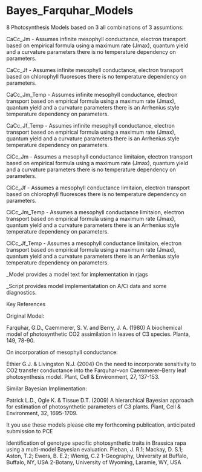 # Bayes_Farquhar_Models

8 Photosynthesis Models based on 3 all combinations of 3 assumtions:

CaCc_Jm - Assumes infinite mesophyll conductance,
           electron transport based on empirical formula using a maximum rate (Jmax), quantum yield and a curvature parameters 
           there is no temperature dependency on parameters.
           
CaCc_Jf - Assumes infinite mesophyll conductance,
           electron transport based on chlorophyll fluoresces
           there is no temperature dependency on parameters.
           
CaCc_Jm_Temp - Assumes infinite mesophyll conductance,
           electron transport based on empirical formula using a maximum rate (Jmax), quantum yield and a curvature parameters 
           there is an Arrhenius style temperature dependency on parameters.
           
CaCc_Jf_Temp - Assumes infinite mesophyll conductance,
           electron transport based on empirical formula using a maximum rate (Jmax), quantum yield and a curvature parameters 
           there is an Arrhenius style temperature dependency on parameters.
           
CiCc_Jm - Assumes a mesophyll conductance limitaion,
           electron transport based on empirical formula using a maximum rate (Jmax), quantum yield and a curvature parameters 
           there is no temperature dependency on parameters.
           
CiCc_Jf - Assumes a mesophyll conductance limitaion,
           electron transport based on chlorophyll fluoresces
           there is no temperature dependency on parameters.
           
CiCc_Jm_Temp - Assumes a mesophyll conductance limitaion,
           electron transport based on empirical formula using a maximum rate (Jmax), quantum yield and a curvature parameters 
           there is an Arrhenius style temperature dependency on parameters.
           
CiCc_Jf_Temp - Assumes a mesophyll conductance limitaion,
           electron transport based on empirical formula using a maximum rate (Jmax), quantum yield and a curvature parameters 
           there is an Arrhenius style temperature dependency on parameters.
           

_Model provides a model text for implementation in rjags

_Script provides model implementatation on A/Ci data and some diagnostics.


Key References

Original Model:

Farquhar, G.D., Caemmerer, S. V. and Berry, J. A. (1980) A biochemical model of photosynthetic CO2 assimilation in leaves of C3 species. Planta, 149, 78-90.

On incorporation of mesophyll conductance:

Ethier G.J. & Livingston N.J. (2004) On the need to incorporate sensitivity to CO2 transfer conductance into the Farquhar–von Caemmerer–Berry leaf photosynthesis model. Plant, Cell & Environment, 27, 137-153.

Similar Bayesian Implimentation:

Patrick L.D., Ogle K. & Tissue D.T. (2009) A hierarchical Bayesian approach for estimation of photosynthetic parameters of C3 plants. Plant, Cell & Environment, 32, 1695-1709.


It you use these models please cite my forthcoming publication, anticipated submission to PCE

Identification of genotype specific photosynthetic traits in Brassica rapa using a multi-model Bayesian evaluation.
Pleban, J. R.1; Mackay, D. S.1; Aston, T.2; Ewers, B. E.2; Wienig, C.2
1-Geography, University at Buffalo, Buffalo, NY, USA 
2-Botany, University of Wyoming, Laramie, WY, USA







